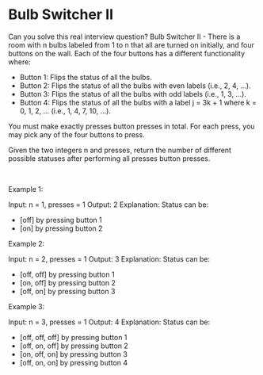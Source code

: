 # Bulb Switcher II

Can you solve this real interview question? Bulb Switcher II - There is a room with n bulbs labeled from 1 to n that all are turned on initially, and four buttons on the wall. Each of the four buttons has a different functionality where:

 * Button 1: Flips the status of all the bulbs.
 * Button 2: Flips the status of all the bulbs with even labels (i.e., 2, 4, ...).
 * Button 3: Flips the status of all the bulbs with odd labels (i.e., 1, 3, ...).
 * Button 4: Flips the status of all the bulbs with a label j = 3k + 1 where k = 0, 1, 2, ... (i.e., 1, 4, 7, 10, ...).

You must make exactly presses button presses in total. For each press, you may pick any of the four buttons to press.

Given the two integers n and presses, return the number of different possible statuses after performing all presses button presses.

 

Example 1:


Input: n = 1, presses = 1
Output: 2
Explanation: Status can be:
- [off] by pressing button 1
- [on] by pressing button 2


Example 2:


Input: n = 2, presses = 1
Output: 3
Explanation: Status can be:
- [off, off] by pressing button 1
- [on, off] by pressing button 2
- [off, on] by pressing button 3


Example 3:


Input: n = 3, presses = 1
Output: 4
Explanation: Status can be:
- [off, off, off] by pressing button 1
- [off, on, off] by pressing button 2
- [on, off, on] by pressing button 3
- [off, on, on] by pressing button 4